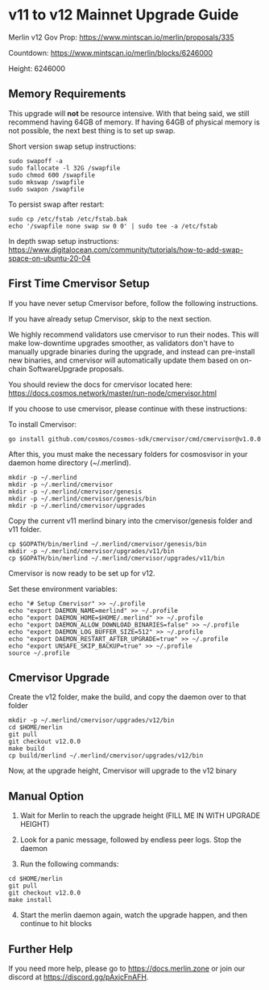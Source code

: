 # v11 to v12 Mainnet Upgrade Guide

Merlin v12 Gov Prop: <https://www.mintscan.io/merlin/proposals/335>

Countdown: <https://www.mintscan.io/merlin/blocks/6246000>

Height: 6246000

## Memory Requirements

This upgrade will **not** be resource intensive. With that being said, we still recommend having 64GB of memory. If having 64GB of physical memory is not possible, the next best thing is to set up swap.

Short version swap setup instructions:

``` {.sh}
sudo swapoff -a
sudo fallocate -l 32G /swapfile
sudo chmod 600 /swapfile
sudo mkswap /swapfile
sudo swapon /swapfile
```

To persist swap after restart:

``` {.sh}
sudo cp /etc/fstab /etc/fstab.bak
echo '/swapfile none swap sw 0 0' | sudo tee -a /etc/fstab
```

In depth swap setup instructions:
<https://www.digitalocean.com/community/tutorials/how-to-add-swap-space-on-ubuntu-20-04>

## First Time Cmervisor Setup

If you have never setup Cmervisor before, follow the following instructions.

If you have already setup Cmervisor, skip to the next section.

We highly recommend validators use cmervisor to run their nodes. This
will make low-downtime upgrades smoother, as validators don't have to
manually upgrade binaries during the upgrade, and instead can
pre-install new binaries, and cmervisor will automatically update them
based on on-chain SoftwareUpgrade proposals.

You should review the docs for cmervisor located here:
<https://docs.cosmos.network/master/run-node/cmervisor.html>

If you choose to use cmervisor, please continue with these
instructions:

To install Cmervisor:

``` {.sh}
go install github.com/cosmos/cosmos-sdk/cmervisor/cmd/cmervisor@v1.0.0
```

After this, you must make the necessary folders for cosmosvisor in your
daemon home directory (\~/.merlind).

``` {.sh}
mkdir -p ~/.merlind
mkdir -p ~/.merlind/cmervisor
mkdir -p ~/.merlind/cmervisor/genesis
mkdir -p ~/.merlind/cmervisor/genesis/bin
mkdir -p ~/.merlind/cmervisor/upgrades
```

Copy the current v11 merlind binary into the
cmervisor/genesis folder and v11 folder.

```{.sh}
cp $GOPATH/bin/merlind ~/.merlind/cmervisor/genesis/bin
mkdir -p ~/.merlind/cmervisor/upgrades/v11/bin
cp $GOPATH/bin/merlind ~/.merlind/cmervisor/upgrades/v11/bin
```

Cmervisor is now ready to be set up for v12.

Set these environment variables:

```{.sh}
echo "# Setup Cmervisor" >> ~/.profile
echo "export DAEMON_NAME=merlind" >> ~/.profile
echo "export DAEMON_HOME=$HOME/.merlind" >> ~/.profile
echo "export DAEMON_ALLOW_DOWNLOAD_BINARIES=false" >> ~/.profile
echo "export DAEMON_LOG_BUFFER_SIZE=512" >> ~/.profile
echo "export DAEMON_RESTART_AFTER_UPGRADE=true" >> ~/.profile
echo "export UNSAFE_SKIP_BACKUP=true" >> ~/.profile
source ~/.profile
```

## Cmervisor Upgrade

Create the v12 folder, make the build, and copy the daemon over to that folder

```{.sh}
mkdir -p ~/.merlind/cmervisor/upgrades/v12/bin
cd $HOME/merlin
git pull
git checkout v12.0.0
make build
cp build/merlind ~/.merlind/cmervisor/upgrades/v12/bin
```

Now, at the upgrade height, Cmervisor will upgrade to the v12 binary

## Manual Option

1. Wait for Merlin to reach the upgrade height (FILL ME IN WITH UPGRADE HEIGHT)

2. Look for a panic message, followed by endless peer logs. Stop the daemon

3. Run the following commands:

```{.sh}
cd $HOME/merlin
git pull
git checkout v12.0.0
make install
```

4. Start the merlin daemon again, watch the upgrade happen, and then continue to hit blocks

## Further Help

If you need more help, please go to <https://docs.merlin.zone> or join
our discord at <https://discord.gg/pAxjcFnAFH>.
